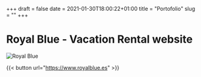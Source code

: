 +++ 
draft = false
date = 2021-01-30T18:00:22+01:00
title = "Portofolio"
slug = "" 
+++

# Royal Blue - Vacation Rental website
![Royal Blue](/img/royalblue.png)

{{< button url="https://www.royalblue.es" >}}
